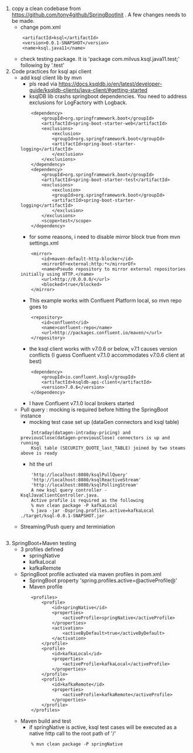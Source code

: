 1. copy a clean codebase from https://github.com/tony4github/SpringBootInit . A few changes needs to be made.
    - change pom.xml
    ```
        <artifactId>ksql</artifactId>
        <version>0.0.1-SNAPSHOT</version>
        <name>ksql.java11</name>
    ```
    - check testing package. It is 'package com.milvus.ksql.java11.test;' following by '.test'
2. Code practices for ksql api client
    - add ksql client lib by mvn
        - pls read via https://docs.ksqldb.io/en/latest/developer-guide/ksqldb-clients/java-client/#getting-started
        - ksqlDB lib crashs springboot dependencies. You need to address exclusions for LogFactory with Logback. 
        ```
            <dependency>
                <groupId>org.springframework.boot</groupId>
                <artifactId>spring-boot-starter-web</artifactId>
                <exclusions>
                    <exclusion>
                    <groupId>org.springframework.boot</groupId>
                    <artifactId>spring-boot-starter-logging</artifactId>
                    </exclusion>
                </exclusions>
            </dependency>
            <dependency>
                <groupId>org.springframework.boot</groupId>
                <artifactId>spring-boot-starter-test</artifactId>
                <exclusions>
                    <exclusion>
                    <groupId>org.springframework.boot</groupId>
                    <artifactId>spring-boot-starter-logging</artifactId>
                    </exclusion>
                </exclusions>
                <scope>test</scope>
            </dependency>
        ```
        - for some reasons, i need to disable mirror block true from mvn settings.xml
        ```
            <mirror>
                <id>maven-default-http-blocker</id>
                <mirrorOf>external:http:*</mirrorOf>
                <name>Pseudo repository to mirror external repositories initially using HTTP.</name>
                <url>http://0.0.0.0/</url>
                <blocked>true</blocked>
            </mirror>
        ```
        - This example works with Confluent Platform local, so mvn repo goes to
        ```
            <repository>
                <id>confluent</id>
                <name>confluent-repo</name>
                <url>http://packages.confluent.io/maven/</url>
		    </repository>
        ```
        - the ksql client works with v7.0.6 or below, v7.1 causes version conflicts (I guess Confluent v7.1.0 accommodates v7.0.6 client at best)
        ```
            <dependency>
                <groupId>io.confluent.ksql</groupId>
                <artifactId>ksqldb-api-client</artifactId>
                <version>7.0.6</version>
            </dependency>
        ```
        - I have Confluent v7.1.0 local brokers started 
    - Pull query :  mocking is required before hitting the SpringBoot instance 
        - mocking test case set up (dataGen connectors and ksql table)
        ```
            Intraday(datagen-intraday-pricing) and previousClose(datagen-previousClose) connectors is up and running
            Ksql table (SECURITY_QUOTE_last_TABLE) joined by two steams above is ready
        ```
        - hit the url  
        ```
            'http://localhost:8080/ksqlPullQuery'
            'http://localhost:8080/ksqlReactiveStream'
            'http://localhost:8080/ksqlPollingStream'
            A new ksql query controller - KsqlJavaClientController.java. 
            Active profile is required as the following
            % mvn clean package -P kafkaLocal
            % java -jar -Dspring.profiles.active=kafkaLocal ./target/ksql-0.0.1-SNAPSHOT.jar
        ```
    - Streaming/Push query and terminiation 
    ```

    ```
3. SpringBoot+Maven testing
    - 3 profiles defined
        - springNative
        - kafkaLocal
        - kafkaRemote
    - SpringBoot profile activated via maven profiles in pom.xml
        - SpringBoot property 'spring.profiles.active=@activeProfile@'
        - Maven profile
        ```
            <profiles>
                <profile>
                    <id>springNative</id>
                    <properties>
                        <activeProfile>springNative</activeProfile>
                    </properties>
                    <activation>
                        <activeByDefault>true</activeByDefault>
                    </activation>
                </profile>
                <profile>
                    <id>kafkaLocal</id>
                    <properties>
                        <activeProfile>kafkaLocal</activeProfile>
                    </properties>
                </profile>
                <profile>
                    <id>kafkaRemote</id>
                    <properties>
                        <activeProfile>kafkaRemote</activeProfile>
                    </properties>
                </profile>
            </profiles>
        ```
    - Maven build and test 
        - if springNative is active, ksql test cases will be executed as a native http call to the root path of '/'
        ```
            % mvn clean package -P springNative
        ```
    

